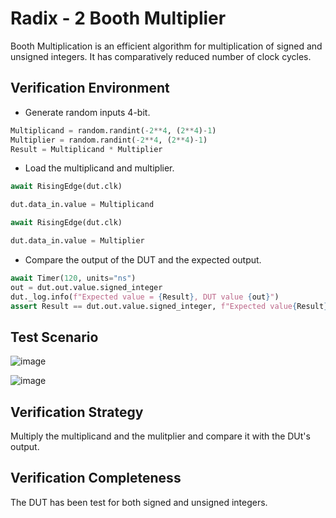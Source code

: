 # Radix - 2 Booth Multiplier

Booth Multiplication is an efficient algorithm for multiplication of signed and unsigned integers. It has comparatively reduced number of clock cycles.

## Verification Environment

- Generate random inputs 4-bit.

```python
Multiplicand = random.randint(-2**4, (2**4)-1) 
Multiplier = random.randint(-2**4, (2**4)-1)
Result = Multiplicand * Multiplier
```

- Load the multiplicand and multiplier.

```python
await RisingEdge(dut.clk)

dut.data_in.value = Multiplicand

await RisingEdge(dut.clk)

dut.data_in.value = Multiplier    
```

- Compare the output of the DUT and the expected output.

```python
await Timer(120, units="ns")
out = dut.out.value.signed_integer
dut._log.info(f"Expected value = {Result}, DUT value {out}")
assert Result == dut.out.value.signed_integer, f"Expected value{Result} does not match the DUT value{out}"
```

## Test Scenario

![image](https://user-images.githubusercontent.com/66086031/180978310-e033f975-e7f8-4fc7-8574-701fcfce8985.png)

![image](https://user-images.githubusercontent.com/66086031/180978447-f53dc5ba-f114-4b6b-817c-b4cf5e25130a.png)

## Verification Strategy

Multiply the multiplicand and the mulitplier and compare it with the DUt's output.

## Verification Completeness

The DUT has been test for both signed and unsigned integers.

